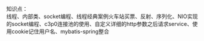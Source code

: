 知识点：<br>线程、内部类、socket编程、线程经典案例火车站买票、反射、序列化、NIO实现的socket编程、c3p0连接池的使用、自定义详细的http参数之后请求service、使用cookie记住用户名、mybatis-spring整合
